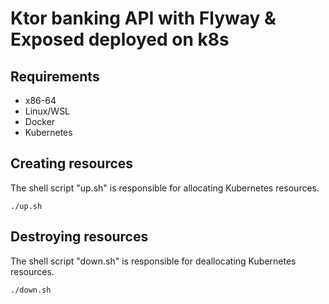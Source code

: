 # Ktor banking API with Flyway & Exposed deployed on k8s


## Requirements

* x86-64
* Linux/WSL
* Docker
* Kubernetes

## Creating resources
The shell script "up.sh" is responsible for allocating Kubernetes resources.

```
./up.sh
```

## Destroying resources
The shell script "down.sh" is responsible for deallocating Kubernetes resources.

```
./down.sh
```